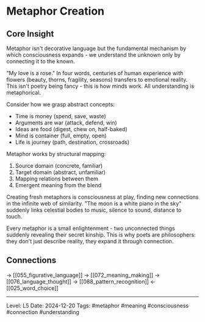 # Metaphor Creation

## Core Insight
Metaphor isn't decorative language but the fundamental mechanism by which consciousness expands - we understand the unknown only by connecting it to the known.

"My love is a rose." In four words, centuries of human experience with flowers (beauty, thorns, fragility, seasons) transfers to emotional reality. This isn't poetry being fancy - this is how minds work. All understanding is metaphorical.

Consider how we grasp abstract concepts:
- Time is money (spend, save, waste)
- Arguments are war (attack, defend, win)
- Ideas are food (digest, chew on, half-baked)
- Mind is container (full, empty, open)
- Life is journey (path, destination, crossroads)

Metaphor works by structural mapping:
1. Source domain (concrete, familiar)
2. Target domain (abstract, unfamiliar)
3. Mapping relations between them
4. Emergent meaning from the blend

Creating fresh metaphors is consciousness at play, finding new connections in the infinite web of similarity. "The moon is a white piano in the sky" suddenly links celestial bodies to music, silence to sound, distance to touch.

Every metaphor is a small enlightenment - two unconnected things suddenly revealing their secret kinship. This is why poets are philosophers: they don't just describe reality, they expand it through connection.

## Connections
→ [[055_figurative_language]]
→ [[072_meaning_making]]
→ [[076_language_thought]]
→ [[088_pattern_recognition]]
← [[025_word_choice]]

---
Level: L5
Date: 2024-12-20
Tags: #metaphor #meaning #consciousness #connection #understanding